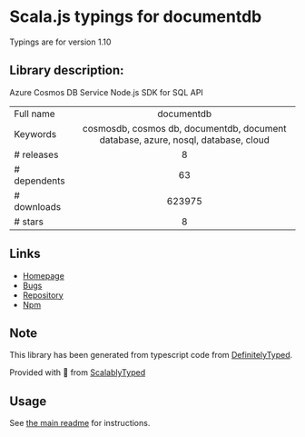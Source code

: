 
# Scala.js typings for documentdb

Typings are for version 1.10

## Library description:
Azure Cosmos DB Service Node.js SDK for SQL API

|                    |                 |
| ------------------ | :-------------: |
| Full name          | documentdb |
| Keywords           | cosmosdb, cosmos db, documentdb, document database, azure, nosql, database, cloud |
| # releases         | 8 |
| # dependents       | 63 |
| # downloads        | 623975 |
| # stars            | 8 |

## Links
- [Homepage](https://github.com/Azure/azure-documentdb-node#readme)
- [Bugs](https://github.com/Azure/azure-documentdb-node/issues)
- [Repository](https://github.com/Azure/azure-documentdb-node)
- [Npm](https://www.npmjs.com/package/documentdb)
    


## Note
This library has been generated from typescript code from [DefinitelyTyped](https://definitelytyped.org).

Provided with :purple_heart: from [ScalablyTyped](https://github.com/oyvindberg/ScalablyTyped)

## Usage
See [the main readme](../../readme.md) for instructions.


